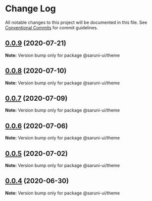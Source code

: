 # Change Log

All notable changes to this project will be documented in this file.
See [Conventional Commits](https://conventionalcommits.org) for commit guidelines.

## [0.0.9](https://github.com/tambium/saruni-ui/compare/@saruni-ui/theme@0.0.8...@saruni-ui/theme@0.0.9) (2020-07-21)

**Note:** Version bump only for package @saruni-ui/theme





## [0.0.8](https://github.com/tambium/saruni-ui/compare/@saruni-ui/theme@0.0.7...@saruni-ui/theme@0.0.8) (2020-07-10)

**Note:** Version bump only for package @saruni-ui/theme





## [0.0.7](https://github.com/tambium/saruni-ui/compare/@saruni-ui/theme@0.0.6...@saruni-ui/theme@0.0.7) (2020-07-09)

**Note:** Version bump only for package @saruni-ui/theme





## [0.0.6](https://github.com/tambium/saruni-ui/compare/@saruni-ui/theme@0.0.5...@saruni-ui/theme@0.0.6) (2020-07-06)

**Note:** Version bump only for package @saruni-ui/theme





## [0.0.5](https://github.com/tambium/saruni-ui/compare/@saruni-ui/theme@0.0.4...@saruni-ui/theme@0.0.5) (2020-07-02)

**Note:** Version bump only for package @saruni-ui/theme





## [0.0.4](https://github.com/tambium/saruni-ui/compare/@saruni-ui/theme@0.0.3...@saruni-ui/theme@0.0.4) (2020-06-30)

**Note:** Version bump only for package @saruni-ui/theme
